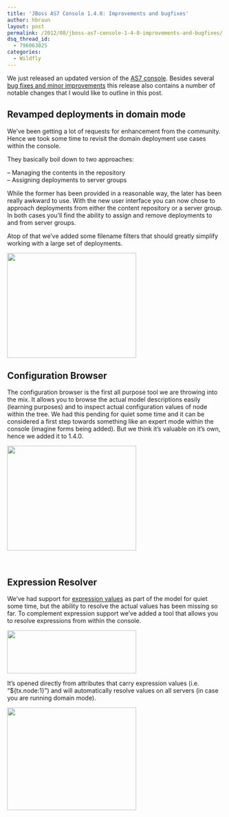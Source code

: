 ```yaml
---
title: 'JBoss AS7 Console 1.4.0: Improvements and bugfixes'
author: hbraun
layout: post
permalink: /2012/08/jboss-as7-console-1-4-0-improvements-and-bugfixes/
dsq_thread_id:
  - 796063025
categories:
  - Wildfly
---
```

We just released an updated version of the [AS7 console][1]. Besides several [bug fixes and minor improvements][2] this release also contains a number of notable changes that I would like to outline in this post.

## Revamped deployments in domain mode

We&#8217;ve been getting a lot of requests for enhancement from the community. Hence we took some time to revisit the domain deployment use cases within the console.

They basically boil down to two approaches:

&#8211; Managing the contents in the repository  
&#8211; Assigning deployments to server groups

While the former has been provided in a reasonable way, the later has been really awkward to use. With the new user interface you can now chose to approach deployments from either the content repository or a server group. In both cases you&#8217;ll find the ability to assign and remove deployments to and from server groups.

Atop of that we&#8217;ve added some filename filters that should greatly simplify working with a large set of deployments.

[<img class="aligncenter size-medium wp-image-212" title="Domain Deployments" src="http://hbraun.info/wp-content/uploads/2012/08/Screen-Shot-2012-08-07-at-1.50.42-PM-300x243.png" alt="" width="300" height="243" />][3]

## Configuration Browser

The configuration browser is the first all purpose tool we are throwing into the mix. It allows you to browse the actual model descriptions easily (learning purposes) and to inspect actual configuration values of node within the tree. We had this pending for quiet some time and it can be considered a first step towards something like an expert mode within the console (imagine forms being added). But we think it&#8217;s valuable on it&#8217;s own, hence we added it to 1.4.0.

[<img class="aligncenter size-medium wp-image-215" title="Configuration Browser" src="http://hbraun.info/wp-content/uploads/2012/08/Screen-Shot-2012-08-07-at-1.55.54-PM-300x243.png" alt="" width="300" height="243" />][4]

&nbsp;

## Expression Resolver

We&#8217;ve had support for [expression values][5] as part of the model for quiet some time, but the ability to resolve the actual values has been missing so far. To complement expression support we&#8217;ve added a tool that allows you to resolve expressions from within the console.

[<img class="aligncenter size-medium wp-image-227" title="Expression Values" src="http://hbraun.info/wp-content/uploads/2012/08/expression_value-300x100.png" alt="" width="300" height="100" />][6]

It&#8217;s opened directly from attributes that carry expression values (i.e. &#8220;${tx.node:1}&#8221;) and will automatically resolve values on all servers (in case you are running domain mode).

[<img class="aligncenter size-medium wp-image-228" title="Expression Resolver" src="http://hbraun.info/wp-content/uploads/2012/08/resolved-300x238.png" alt="" width="300" height="238" />][7]

 [1]: https://github.com/jbossas/console
 [2]: https://github.com/jbossas/console/wiki/1.4.0-Release-Notes
 [3]: http://hbraun.info/wp-content/uploads/2012/08/Screen-Shot-2012-08-07-at-1.50.42-PM.png
 [4]: http://hbraun.info/wp-content/uploads/2012/08/Screen-Shot-2012-08-07-at-1.55.54-PM.png
 [5]: https://docs.jboss.org/author/display/AS71/Expressions
 [6]: http://hbraun.info/wp-content/uploads/2012/08/expression_value.png
 [7]: http://hbraun.info/wp-content/uploads/2012/08/resolved.png